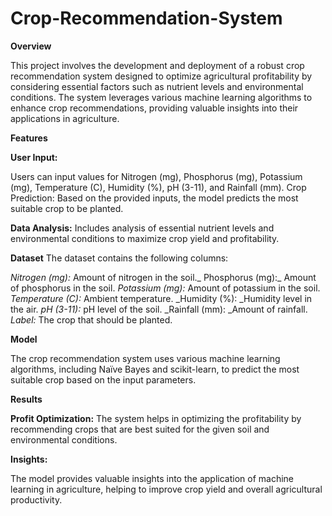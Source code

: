 # Crop-Recommendation-System
**Overview**

This project involves the development and deployment of a robust crop recommendation system designed to optimize agricultural profitability by considering essential factors such as nutrient levels and environmental conditions. The system leverages various machine learning algorithms to enhance crop recommendations, providing valuable insights into their applications in agriculture.

**Features**

**User Input:**

Users can input values for Nitrogen (mg), Phosphorus (mg), Potassium (mg), Temperature (C), Humidity (%), pH (3-11), and Rainfall (mm).
Crop Prediction: Based on the provided inputs, the model predicts the most suitable crop to be planted.

**Data Analysis:** 
Includes analysis of essential nutrient levels and environmental conditions to maximize crop yield and profitability.

**Dataset**
The dataset contains the following columns:

_Nitrogen (mg):_ Amount of nitrogen in the soil._
Phosphorus (mg):_ Amount of phosphorus in the soil.
_Potassium (mg):_ Amount of potassium in the soil.
_Temperature (C):_ Ambient temperature.
_Humidity (%): _Humidity level in the air.
_pH (3-11):_ pH level of the soil.
_Rainfall (mm): _Amount of rainfall.
_Label:_ The crop that should be planted.


**Model**

The crop recommendation system uses various machine learning algorithms, including Naïve Bayes and scikit-learn, to predict the most suitable crop based on the input parameters.

**Results**

**Profit Optimization:** The system helps in optimizing the profitability by recommending crops that are best suited for the given soil and environmental conditions.

**Insights:** 

The model provides valuable insights into the application of machine learning in agriculture, helping to improve crop yield and overall agricultural productivity.
